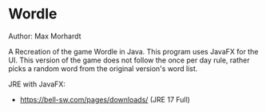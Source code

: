 # Wordle
Author: Max Morhardt

A Recreation of the game Wordle in Java. This program uses JavaFX for the UI. This version of the game does not follow the once per day rule, rather picks a random word from the original version's word list.

JRE with JavaFX:
- https://bell-sw.com/pages/downloads/ (JRE 17 Full)
